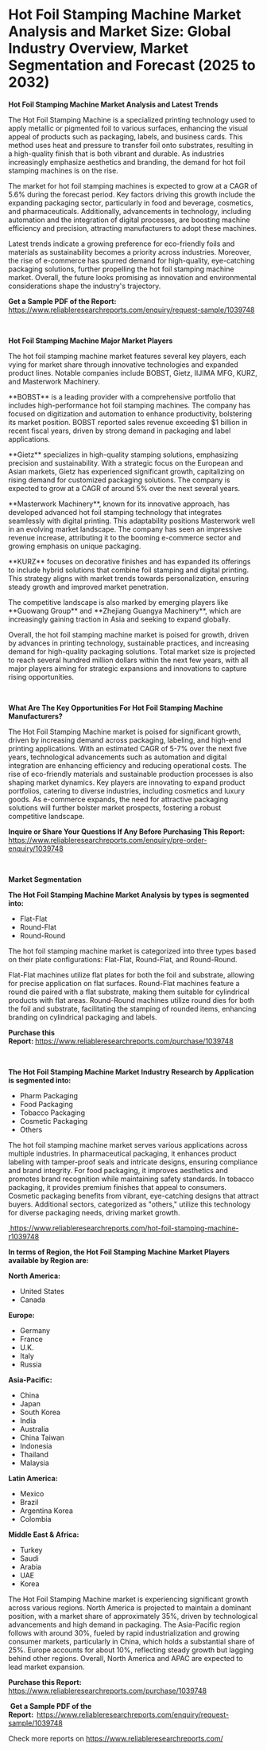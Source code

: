 <p><h1>Hot Foil Stamping Machine Market Analysis and Market Size: Global Industry Overview, Market Segmentation and Forecast (2025 to 2032)</h1></p><p><strong>Hot Foil Stamping Machine Market Analysis and Latest Trends</strong></p>
<p><p>The Hot Foil Stamping Machine is a specialized printing technology used to apply metallic or pigmented foil to various surfaces, enhancing the visual appeal of products such as packaging, labels, and business cards. This method uses heat and pressure to transfer foil onto substrates, resulting in a high-quality finish that is both vibrant and durable. As industries increasingly emphasize aesthetics and branding, the demand for hot foil stamping machines is on the rise.</p><p>The market for hot foil stamping machines is expected to grow at a CAGR of 5.6% during the forecast period. Key factors driving this growth include the expanding packaging sector, particularly in food and beverage, cosmetics, and pharmaceuticals. Additionally, advancements in technology, including automation and the integration of digital processes, are boosting machine efficiency and precision, attracting manufacturers to adopt these machines.</p><p>Latest trends indicate a growing preference for eco-friendly foils and materials as sustainability becomes a priority across industries. Moreover, the rise of e-commerce has spurred demand for high-quality, eye-catching packaging solutions, further propelling the hot foil stamping machine market. Overall, the future looks promising as innovation and environmental considerations shape the industry's trajectory.</p></p>
<p><strong>Get a Sample PDF of the Report:&nbsp;</strong> <a href="https://www.reliableresearchreports.com/enquiry/request-sample/1039748?utm_campaign=2384&utm_medium=2&utm_source=Github&utm_content=ia&utm_term=18022025&utm_id=hot-foil-stamping-machine">https://www.reliableresearchreports.com/enquiry/request-sample/1039748</a></p>
<p>&nbsp;</p>
<p><strong>Hot Foil Stamping Machine Major Market Players</strong></p>
<p><p>The hot foil stamping machine market features several key players, each vying for market share through innovative technologies and expanded product lines. Notable companies include BOBST, Gietz, IIJIMA MFG, KURZ, and Masterwork Machinery.</p><p>**BOBST** is a leading provider with a comprehensive portfolio that includes high-performance hot foil stamping machines. The company has focused on digitization and automation to enhance productivity, bolstering its market position. BOBST reported sales revenue exceeding $1 billion in recent fiscal years, driven by strong demand in packaging and label applications.</p><p>**Gietz** specializes in high-quality stamping solutions, emphasizing precision and sustainability. With a strategic focus on the European and Asian markets, Gietz has experienced significant growth, capitalizing on rising demand for customized packaging solutions. The company is expected to grow at a CAGR of around 5% over the next several years.</p><p>**Masterwork Machinery**, known for its innovative approach, has developed advanced hot foil stamping technology that integrates seamlessly with digital printing. This adaptability positions Masterwork well in an evolving market landscape. The company has seen an impressive revenue increase, attributing it to the booming e-commerce sector and growing emphasis on unique packaging.</p><p>**KURZ** focuses on decorative finishes and has expanded its offerings to include hybrid solutions that combine foil stamping and digital printing. This strategy aligns with market trends towards personalization, ensuring steady growth and improved market penetration.</p><p>The competitive landscape is also marked by emerging players like **Guowang Group** and **Zhejiang Guangya Machinery**, which are increasingly gaining traction in Asia and seeking to expand globally.</p><p>Overall, the hot foil stamping machine market is poised for growth, driven by advances in printing technology, sustainable practices, and increasing demand for high-quality packaging solutions. Total market size is projected to reach several hundred million dollars within the next few years, with all major players aiming for strategic expansions and innovations to capture rising opportunities.</p></p>
<p>&nbsp;</p>
<p><strong>What Are The Key Opportunities For Hot Foil Stamping Machine Manufacturers?</strong></p>
<p><p>The Hot Foil Stamping Machine market is poised for significant growth, driven by increasing demand across packaging, labeling, and high-end printing applications. With an estimated CAGR of 5-7% over the next five years, technological advancements such as automation and digital integration are enhancing efficiency and reducing operational costs. The rise of eco-friendly materials and sustainable production processes is also shaping market dynamics. Key players are innovating to expand product portfolios, catering to diverse industries, including cosmetics and luxury goods. As e-commerce expands, the need for attractive packaging solutions will further bolster market prospects, fostering a robust competitive landscape.</p></p>
<p><strong>Inquire or Share Your Questions If Any Before Purchasing This Report:</strong> <a href="https://www.reliableresearchreports.com/enquiry/pre-order-enquiry/1039748?utm_campaign=2384&utm_medium=2&utm_source=Github&utm_content=ia&utm_term=18022025&utm_id=hot-foil-stamping-machine">https://www.reliableresearchreports.com/enquiry/pre-order-enquiry/1039748</a></p>
<p>&nbsp;</p>
<p><strong>Market Segmentation</strong></p>
<p><strong>The Hot Foil Stamping Machine Market Analysis by types is segmented into:</strong></p>
<p><ul><li>Flat-Flat</li><li>Round-Flat</li><li>Round-Round</li></ul></p>
<p><p>The hot foil stamping machine market is categorized into three types based on their plate configurations: Flat-Flat, Round-Flat, and Round-Round. </p><p>Flat-Flat machines utilize flat plates for both the foil and substrate, allowing for precise application on flat surfaces. Round-Flat machines feature a round die paired with a flat substrate, making them suitable for cylindrical products with flat areas. Round-Round machines utilize round dies for both the foil and substrate, facilitating the stamping of rounded items, enhancing branding on cylindrical packaging and labels.</p></p>
<p><strong>Purchase this Report:&nbsp;</strong><a href="https://www.reliableresearchreports.com/purchase/1039748?utm_campaign=2384&utm_medium=2&utm_source=Github&utm_content=ia&utm_term=18022025&utm_id=hot-foil-stamping-machine">https://www.reliableresearchreports.com/purchase/1039748</a></p>
<p>&nbsp;</p>
<p><strong>The Hot Foil Stamping Machine Market Industry Research by Application is segmented into:</strong></p>
<p><ul><li>Pharm Packaging</li><li>Food Packaging</li><li>Tobacco Packaging</li><li>Cosmetic Packaging</li><li>Others</li></ul></p>
<p><p>The hot foil stamping machine market serves various applications across multiple industries. In pharmaceutical packaging, it enhances product labeling with tamper-proof seals and intricate designs, ensuring compliance and brand integrity. For food packaging, it improves aesthetics and promotes brand recognition while maintaining safety standards. In tobacco packaging, it provides premium finishes that appeal to consumers. Cosmetic packaging benefits from vibrant, eye-catching designs that attract buyers. Additional sectors, categorized as "others," utilize this technology for diverse packaging needs, driving market growth.</p></p>
<p><a href="https://www.reliableresearchreports.com/hot-foil-stamping-machine-r1039748?utm_campaign=2384&utm_medium=2&utm_source=Github&utm_content=ia&utm_term=18022025&utm_id=hot-foil-stamping-machine">&nbsp;https://www.reliableresearchreports.com/hot-foil-stamping-machine-r1039748</a></p>
<p><strong>In terms of Region, the Hot Foil Stamping Machine Market Players available by Region are:</strong></p>
<p>
    <p> <strong> North America: </strong>
        <ul>
            <li>United States</li>
            <li>Canada</li>
        </ul>
        </p> 
    <p> <strong> Europe: </strong>
        <ul>
            <li>Germany</li>
            <li>France</li>
            <li>U.K.</li>
            <li>Italy</li>
            <li>Russia</li>
        </ul>
        </p> 
    <p> <strong> Asia-Pacific: </strong>
        <ul>
            <li>China</li>
            <li>Japan</li>
            <li>South Korea</li>
            <li>India</li>
            <li>Australia</li>
            <li>China Taiwan</li>
            <li>Indonesia</li>
            <li>Thailand</li>
            <li>Malaysia</li>
        </ul>
        </p> 
    <p> <strong> Latin America: </strong>
        <ul>
            <li>Mexico</li>
            <li>Brazil</li>
            <li>Argentina Korea</li>
            <li>Colombia</li>
        </ul>
        </p> 
    <p> <strong> Middle East & Africa: </strong>
        <ul>
            <li>Turkey</li>
            <li>Saudi</li>
            <li>Arabia</li>
            <li>UAE</li>
            <li>Korea</li>
        </ul>
    </p>
    </p>
<p><p>The Hot Foil Stamping Machine market is experiencing significant growth across various regions. North America is projected to maintain a dominant position, with a market share of approximately 35%, driven by technological advancements and high demand in packaging. The Asia-Pacific region follows with around 30%, fueled by rapid industrialization and growing consumer markets, particularly in China, which holds a substantial share of 25%. Europe accounts for about 10%, reflecting steady growth but lagging behind other regions. Overall, North America and APAC are expected to lead market expansion.</p></p>
<p><strong>Purchase this Report: </strong><a href="https://www.reliableresearchreports.com/purchase/1039748?utm_campaign=2384&utm_medium=2&utm_source=Github&utm_content=ia&utm_term=18022025&utm_id=hot-foil-stamping-machine">https://www.reliableresearchreports.com/purchase/1039748</a></p>
<p>&nbsp;<strong>Get a Sample PDF of the Report:&nbsp;&nbsp;</strong><a href="https://www.reliableresearchreports.com/enquiry/request-sample/1039748?utm_campaign=2384&utm_medium=2&utm_source=Github&utm_content=ia&utm_term=18022025&utm_id=hot-foil-stamping-machine">https://www.reliableresearchreports.com/enquiry/request-sample/1039748</a></p>
<p><strong></strong></p>
<p>Check more reports on <a href="https://www.reliableresearchreports.com/?utm_campaign=2384&utm_medium=2&utm_source=Github&utm_content=ia&utm_term=18022025&utm_id=hot-foil-stamping-machine">https://www.reliableresearchreports.com/</a></p>